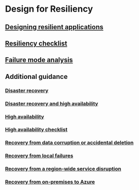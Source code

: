 # Design for Resiliency
## [Designing resilient applications](./index.md)
## [Resiliency checklist](../checklist/resiliency.md?toc=/azure/architecture/resiliency/toc.json)
## [Failure mode analysis](./failure-mode-analysis.md)

## Additional guidance
### [Disaster recovery](./disaster-recovery-azure-applications.md)
### [Disaster recovery and high availability](./disaster-recovery-high-availability-azure-applications.md)
### [High availability](./high-availability-azure-applications.md)
### [High availability checklist](./high-availability-checklist.md)
### [Recovery from data corruption or accidental deletion](./recovery-data-corruption.md)
### [Recovery from local failures](./recovery-local-failures.md)
### [Recovery from a region-wide service disruption](./recovery-loss-azure-region.md)
### [Recovery from on-premises to Azure](./recovery-on-premises-azure.md)
